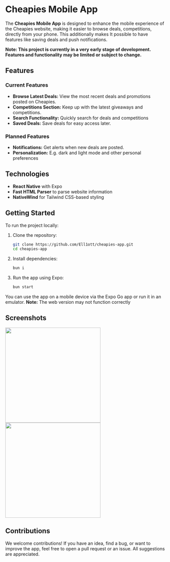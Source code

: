 # Cheapies Mobile App

The **Cheapies Mobile App** is designed to enhance the mobile experience of the Cheapies website, making it easier to browse deals, competitions, directly from your phone. This additionally makes It possible to have features like saving deals and push notifications.

**Note: This project is currently in a very early stage of development. Features and functionality may be limited or subject to change.**

## Features

### Current Features
- **Browse Latest Deals:** View the most recent deals and promotions posted on Cheapies.
- **Competitions Section:** Keep up with the latest giveaways and competitions.
- **Search Functionality:** Quickly search for deals and competitions
- **Saved Deals:** Save deals for easy access later.

### Planned Features

- **Notifications:** Get alerts when new deals are posted.
- **Personalization:** E.g. dark and light mode and other personal preferences

## Technologies

- **React Native** with Expo
- **Fast HTML Parser** to parse website information
- **NativeWind** for Tailwind CSS-based styling

## Getting Started

To run the project locally:

1. Clone the repository:
   ```bash
   git clone https://github.com/Ell1ott/cheapies-app.git
   cd cheapies-app
   ```
2. Install dependencies:
   ```bash
   bun i

   ```
3. Run the app using Expo:
   ```bash
   bun start
   ```

You can use the app on a mobile device via the Expo Go app or run it in an emulator. **Note:** The web version may not function correctly
## Screenshots

<p float="left">
  <img src="https://github.com/user-attachments/assets/65f35fd3-4c91-412b-bec7-d4ea3c6a26b8" width="300" />
  <img src="https://github.com/user-attachments/assets/58ddef39-db40-43be-9c3e-ed0b8a3a949f" width="300" /> 
</p>


## Contributions

We welcome contributions! If you have an idea, find a bug, or want to improve the app, feel free to open a pull request or an issue. All suggestions are appreciated.
